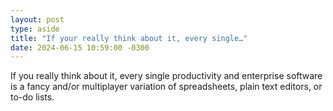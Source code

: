 ```yaml
---
layout: post
type: aside
title: "If your really think about it, every single…"
date: 2024-06-15 10:59:00 -0300
---
```

If you really think about it, every single productivity and enterprise software is a fancy and/or multiplayer variation of spreadsheets, plain text editors, or to-do lists. 